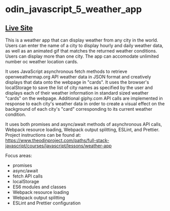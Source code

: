 # odin_javascript_5_weather_app

## [Live Site](https://jonro2955.github.io/odin_javascript_5_weather_app/)


This is a weather app that can display weather from any city in the world. Users can enter the name of a city to display hourly and daily weather data, as well as an animated gif that matches the returned weather conditions. Users can display more than one city. The app can accomodate unlimited number oc weather location cards.

It uses JavaScript asynchronous fetch methods to retrieve openweathermap.org API weather data in JSON format and creatively displays that data onto the webpage in "cards". It uses the browser's localStorage to save the list of city names as specified by the user and displays each of their weather information in standard sized weather "cards" on the webpage. Additional giphy.com API calls are implemented in response to each city's weather data in order to create a visual effect on the background of each city's "card" corresponding to its current weather condition. 

It uses both promises and async/await methods of asynchronous API calls, Webpack resource loading, Webpack output splitting, ESLint, and Prettier. Project instructions can be found at: https://www.theodinproject.com/paths/full-stack-javascript/courses/javascript/lessons/weather-app 

Focus areas:
* promises
* async/await
* fetch API calls
* localStorage
* ES6 modules and classes 
* Webpack resource loading
* Webpack output splitting
* ESLint and Prettier configuration
